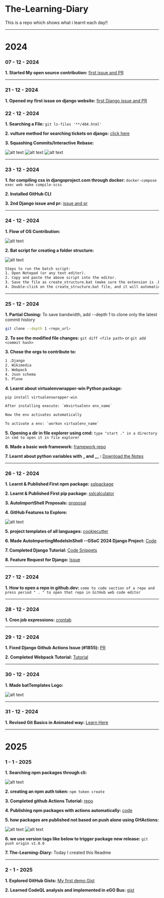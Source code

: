 # The-Learning-Diary
This is a repo which shows what i learnt each day!!

---

# 2024

### 07 - 12 - 2024

**1. Started My open source contribution:** [first issue and PR](https://github.com/piyushgarg-dev/piyushgargdev-nextjs/issues/1770)

---

### 21 - 12 - 2024

**1. Opened my first issue on django website:** [first Django issue and PR](https://github.com/django/djangoproject.com/issues/1842)

### 22 - 12 - 2024

**1. Searching a File:** `git ls-files '**/404.html'`

**2. vulture method for searching tickets on django:**  [click here](https://youtube.com/shorts/lojXKiXZoTo?si=PEsciQQGL1WKmERx )

**3. Squashing Commits/Interactive Rebase:**

![alt text](<Resources/Images/WhatsApp Image 2024-12-23 at 11.41.51_c003a232.jpg>)
![alt text](<Resources/Images/WhatsApp Image 2024-12-23 at 11.41.52_8078f3c4.jpg>)
![alt text](<Resources/Images/WhatsApp Image 2024-12-23 at 11.46.39_cd7dbc73.jpg>)

---

### 23 - 12 - 2024

**1. for compiling css in djangoproject.com through docker:** `docker-compose exec web make compile-scss `

**2. Installed GitHub CLI**

**3. 2nd Django issue and pr:** [issue and pr](https://github.com/django/djangoproject.com/issues/1844)

---

### 24 - 12 - 2024

**1. Flow of OS Contribution:** 

![alt text](<Resources/Images/WhatsApp Image 2024-12-24 at 17.53.30_74415edd.jpg>)

**2. Bat script for creating a folder structure:**

![alt text](<Resources/Images/WhatsApp Image 2024-12-24 at 22.35.10_4c264748.jpg>)

```txt
Steps to run the batch script:
1. Open Notepad (or any text editor).
2. Copy and paste the above script into the editor.
3. Save the file as create_structure.bat (make sure the extension is .bat and not .txt).
4. Double-click on the create_structure.bat file, and it will automatically create the folder structure and files for your framework.
```

---

### 25 - 12 - 2024

**1. Partial Cloning:** To save bandwidth, add --depth 1 to clone only the latest commit history

```bash
git clone --depth 1 <repo_url>
```

**2. To see the modified file changes:** `git diff <file path>` or `git add <commit hash>`

**3. Chose the orgs to contribute to:**

```txt
1 .Django
2. Wikimedia
3. Webpack
4. Json schema 
5. Plone
```

**4. Learnt about virtualenvwrapper-win Python package:**

```txt
pip install virtualenvwrapper-win

After installing execute: `mkvirtualenv env_name`

Now the env activates automatically

To activate a env: `workon virtualenv_name`
```

**5. Opening a dir in file explorer using cmd:** `type "start ." in a directory in cmd to open it in file explorer`

**6. Made a basic web framework:** [framework repo](https://github.com/SrisailamKakurala/basic_framework)

**7. Learnt about python variables with _ and __ :** [Download the Notes](./Resources/textFiles/pythonUnderscoreVariables.txt)


---

### 26 - 12 - 2024

**1. Learnt & Published First npm package:** [sslpackage](https://www.npmjs.com/package/sslpackage )

**2. Learnt & Published First pip package:** [sslcalculator](https://pypi.org/project/sslcalculator/0.1/ )

**3. AutoImportShell Proposals:** [proposal](https://gist.github.com/salvo-polizzi/304b8cd001e7ccef95e7f1d1b57bdea4 )

**4. GitHub Features to Explore:**

![alt text](<Resources/Images/WhatsApp Image 2024-12-26 at 23.22.44_d6b420e9.jpg>)

**5. project templates of all languages:** [cookiecutter](https://www.cookiecutter.io/ )

**6. Made AutoImportingModelsInShell --GSoC 2024 Django Project:** [Code](https://github.com/SrisailamKakurala/AutoImportingModelsInShell)

**7. Completed Django Tutorial:** [Code Snippets](https://github.com/SrisailamKakurala/django-prac)

**8. Feature Request for Django:** [Issue](https://github.com/django/djangoproject.com/issues/1850)

---

### 27 - 12 - 2024

**1. How to open a repo in github.dev:** `come to code section of a repo and press period " . " to open that repo in GitHub web code editor`

---

### 28 - 12 - 2024

**1. Cron job expressions:** [crontab](https://crontab.guru)

---

### 29 - 12 - 2024

**1. Fixed Django Github Actions Issue (#1855):** [PR](https://github.com/django/djangoproject.com/pull/1855)

**2. Completed Webpack Tutorial:** [Tutorial](https://youtu.be/JXBR65bs9CA?si=fr_zuAgrUSrPKSiy)

---

### 30 - 12 - 2024

**1. Made batTemplates Logo:** 

![alt text](<Resources/Images/Screenshot 2024-12-30 092959.png>)

---

### 31 - 12 - 2024

**1. Revised Git Basics in Animated way:** [Learn Here](https://learngitbranching.js.org/)

---




# 2025

### 1 - 1 - 2025

**1. Searching npm packages through cli:**

![alt text](<Resources/Images/WhatsApp Image 2025-01-01 at 18.42.24_0cdd2ca3.jpg>)

**2. creating an npm auth token:** `npm token create`

**3. Completed github Actions Tutorial:** [repo](https://github.com/SrisailamKakurala/github-actions)

**4. Publishing npm packages with actions automatically:** [code](https://github.com/SrisailamKakurala/github-actions/blob/main/sampleWorkflows/workflows/publishnpm.yml)

**5. how packages are published not based on push alone using GHActions:**

![alt text](<Resources/Images/WhatsApp Image 2025-01-01 at 19.05.46_ce1c3e42.jpg>)
![alt text](<Resources/Images/WhatsApp Image 2025-01-01 at 19.06.20_948a317b.jpg>)

**6. we use version tags like below to trigger package new release:** `git push origin v1.0.0`

**7. The-Learning-Diary:** Today I created this Readme

---

### 2 - 1 - 2025

**1. Explored GitHub Gists:** [My first demo Gist](https://gist.github.com/SrisailamKakurala)

**2. Learned CodeQL analysis and implemented in eGO Bus:** [gist](https://gist.github.com/SrisailamKakurala/26769ebb344b96e7777ff24c87b62e94)

